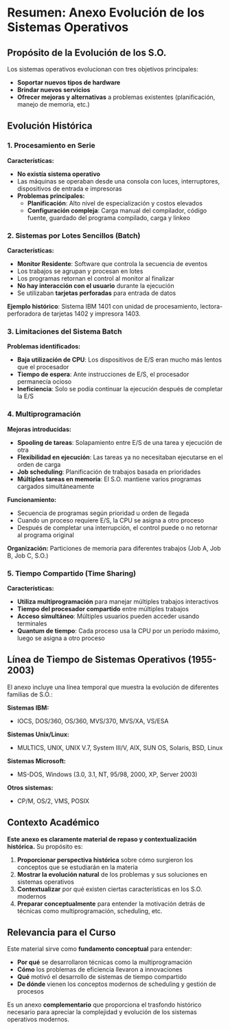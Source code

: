 # Resumen: Anexo Evolución de los Sistemas Operativos

## Propósito de la Evolución de los S.O.

Los sistemas operativos evolucionan con tres objetivos principales:
- **Soportar nuevos tipos de hardware**
- **Brindar nuevos servicios**
- **Ofrecer mejoras y alternativas** a problemas existentes (planificación, manejo de memoria, etc.)

## Evolución Histórica

### 1. Procesamiento en Serie
**Características:**
- **No existía sistema operativo**
- Las máquinas se operaban desde una consola con luces, interruptores, dispositivos de entrada e impresoras
- **Problemas principales:**
  - **Planificación**: Alto nivel de especialización y costos elevados
  - **Configuración compleja**: Carga manual del compilador, código fuente, guardado del programa compilado, carga y linkeo

### 2. Sistemas por Lotes Sencillos (Batch)
**Características:**
- **Monitor Residente**: Software que controla la secuencia de eventos
- Los trabajos se agrupan y procesan en lotes
- Los programas retornan el control al monitor al finalizar
- **No hay interacción con el usuario** durante la ejecución
- Se utilizaban **tarjetas perforadas** para entrada de datos

**Ejemplo histórico**: Sistema IBM 1401 con unidad de procesamiento, lectora-perforadora de tarjetas 1402 y impresora 1403.

### 3. Limitaciones del Sistema Batch
**Problemas identificados:**
- **Baja utilización de CPU**: Los dispositivos de E/S eran mucho más lentos que el procesador
- **Tiempo de espera**: Ante instrucciones de E/S, el procesador permanecía ocioso
- **Ineficiencia**: Solo se podía continuar la ejecución después de completar la E/S

### 4. Multiprogramación
**Mejoras introducidas:**
- **Spooling de tareas**: Solapamiento entre E/S de una tarea y ejecución de otra
- **Flexibilidad en ejecución**: Las tareas ya no necesitaban ejecutarse en el orden de carga
- **Job scheduling**: Planificación de trabajos basada en prioridades
- **Múltiples tareas en memoria**: El S.O. mantiene varios programas cargados simultáneamente

**Funcionamiento:**
- Secuencia de programas según prioridad u orden de llegada
- Cuando un proceso requiere E/S, la CPU se asigna a otro proceso
- Después de completar una interrupción, el control puede o no retornar al programa original

**Organización:** Particiones de memoria para diferentes trabajos (Job A, Job B, Job C, S.O.)

### 5. Tiempo Compartido (Time Sharing)
**Características:**
- **Utiliza multiprogramación** para manejar múltiples trabajos interactivos
- **Tiempo del procesador compartido** entre múltiples trabajos
- **Acceso simultáneo**: Múltiples usuarios pueden acceder usando terminales
- **Quantum de tiempo**: Cada proceso usa la CPU por un período máximo, luego se asigna a otro proceso

## Línea de Tiempo de Sistemas Operativos (1955-2003)

El anexo incluye una línea temporal que muestra la evolución de diferentes familias de S.O.:

**Sistemas IBM:**
- IOCS, DOS/360, OS/360, MVS/370, MVS/XA, VS/ESA

**Sistemas Unix/Linux:**
- MULTICS, UNIX, UNIX V.7, System III/V, AIX, SUN OS, Solaris, BSD, Linux

**Sistemas Microsoft:**
- MS-DOS, Windows (3.0, 3.1, NT, 95/98, 2000, XP, Server 2003)

**Otros sistemas:**
- CP/M, OS/2, VMS, POSIX

## Contexto Académico

**Este anexo es claramente material de repaso y contextualización histórica.** Su propósito es:

1. **Proporcionar perspectiva histórica** sobre cómo surgieron los conceptos que se estudiarán en la materia
2. **Mostrar la evolución natural** de los problemas y sus soluciones en sistemas operativos
3. **Contextualizar** por qué existen ciertas características en los S.O. modernos
4. **Preparar conceptualmente** para entender la motivación detrás de técnicas como multiprogramación, scheduling, etc.

## Relevancia para el Curso

Este material sirve como **fundamento conceptual** para entender:
- **Por qué** se desarrollaron técnicas como la multiprogramación
- **Cómo** los problemas de eficiencia llevaron a innovaciones
- **Qué** motivó el desarrollo de sistemas de tiempo compartido
- **De dónde** vienen los conceptos modernos de scheduling y gestión de procesos

Es un anexo **complementario** que proporciona el trasfondo histórico necesario para apreciar la complejidad y evolución de los sistemas operativos modernos.